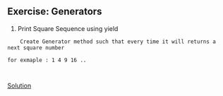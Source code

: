 ## Exercise: Generators

1. Print Square Sequence using yield


```
    Create Generator method such that every time it will returns a next square number

for exmaple : 1 4 9 16 ..

     
```



[Solution](https://github.com/codebasics/py/blob/master/Basics/python_basics/21_genrators/21_genrators.py)
